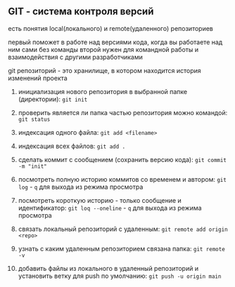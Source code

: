 ## GIT - система контроля версий

есть понятия local(локального) и remote(удаленного) репозиториев

первый поможет в работе над версиями кода, когда вы работаете над ним сами без команды
второй нужен для командной работы и взаимодействия с другими разработчиками

git репозиторий - это хранилище, в котором находится история изменений проекта

1. инициализация нового репозитория в выбранной папке (директории): `git init`

2. проверить является ли папка частью репозитория можно командой: `git status`

3. индексация одного файла: `git add <filename>`

4. индексация всех файлов: `git add .`

5. сделать коммит с сообщением (сохранить версию кода): `git commit -m "init"`

6. посмотреть полную историю коммитов со временем и автором: `git log` - `q` для выхода из режима просмотра

7. посмотреть короткую историю - только сообщение и идентификатор: `git loq --oneline` - `q` для выхода из режима просмотра

8. связать локальный репозиторий с удаленным: `git remote add origin <repo>`

9. узнать с каким удаленным репозиторием связана папка: `git remote -v`

10. добавить файлы из локального в удаленный репозиторий и установить ветку для push по умолчанию: `git push -u origin main`
